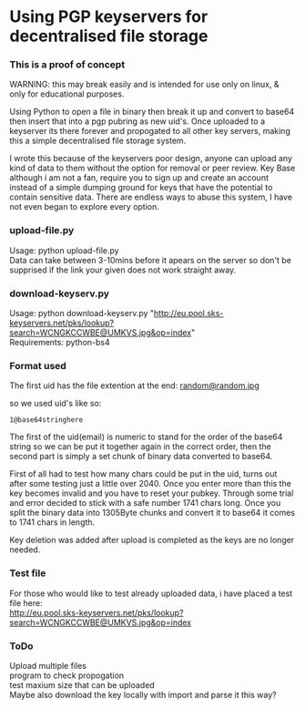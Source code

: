# Using PGP keyservers for decentralised file storage
    
### This is a proof of concept

WARNING: this may break easily and is intended for use only on linux, & only for educational purposes.  

Using Python to open a file in binary then break it up and convert to base64 then insert that into a pgp pubring as new uid's. Once uploaded to a keyserver its there forever and propogated to all other key servers, making this a simple decentralised file storage system.  

I wrote this because of the keyservers poor design, anyone can upload any kind of data to them without the option for removal or peer review. Key Base although i am not a fan, require you to sign up and create an account instead of a simple dumping ground for keys that have the potential to contain sensitive data. There are endless ways to abuse this system, I have not even began to explore every option.

### upload-file.py

Usage: python upload-file.py <file>  
Data can take between 3-10mins before it apears on the server so don't be supprised if the link your given does not work straight away.  

### download-keyserv.py

Usage: python download-keyserv.py "http://eu.pool.sks-keyservers.net/pks/lookup?search=WCNGKCCWBE@UMKVS.jpg&op=index"  
Requirements: python-bs4  

### Format used

The first uid has the file extention at the end: random@random.jpg   

so we used uid's like so:  

    1@base64stringhere

The first of the uid(email) is numeric to stand for the order of the base64 string so we can be put it together again in the correct order, then the second part is simply a set chunk of binary data converted to base64.  

First of all had to test how many chars could be put in the uid, turns out after some testing just a little over 2040. Once you enter more than this the key becomes invalid and you have to reset your pubkey. Through some trial and error decided to stick with a safe number 1741 chars long. Once you split the binary data into 1305Byte chunks and convert it to base64 it comes to 1741 chars in length. 

Key deletion was added after upload is completed as the keys are no longer needed.  

### Test file

For those who would like to test already uploaded data, i have placed a test file here:  
http://eu.pool.sks-keyservers.net/pks/lookup?search=WCNGKCCWBE@UMKVS.jpg&op=index  
 
### ToDo

Upload multiple files  
program to check propogation  
test maxium size that can be uploaded  
Maybe also download the key locally with import and parse it this way?  
